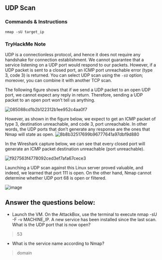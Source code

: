 ## UDP Scan ##

### Commands & Instructions

	nmap -sU target_ip

### TryHackMe Note

UDP is a connectionless protocol, and hence it does not require any handshake for connection establishment. We cannot guarantee that a service listening on a UDP port would respond to our packets. However, if a UDP packet is sent to a closed port, an ICMP port unreachable error (type 3, code 3) is returned. You can select UDP scan using the `-sU` option; moreover, you can combine it with another TCP scan. 

The following figure shows that if we send a UDP packet to an open UDP port, we cannot expect any reply in return. Therefore, sending a UDP packet to an open port won’t tell us anything.

![085088cd1b2b122312b1ee952c4aa0f7](https://github.com/Taukir1515/Nmap/assets/65533124/30bbe14e-d925-4f09-92e6-2112b54d602a)



However, as shown in the figure below, we expect to get an ICMP packet of type 3, destination unreachable, and code 3, port unreachable. In other words, the UDP ports that don’t generate any response are the ones that Nmap will state as open.
![8b8b32517699b96777641a97dbf9d880](https://github.com/Taukir1515/Nmap/assets/65533124/20168920-e409-4122-ab17-8dd0ada2146f)



In the Wireshark capture below, we can see that every closed port will generate an ICMP packet destination unreachable (port unreachable).

![f927563f4778092ced3ef7afa67cece3](https://github.com/Taukir1515/Nmap/assets/65533124/43cc4ec6-c602-4df0-8687-27bfadadf281)



Launching a UDP scan against this Linux server proved valuable, and indeed, we learned that port 111 is open. On the other hand, Nmap cannot determine whether UDP port 68 is open or filtered.

![image](https://github.com/Taukir1515/Nmap/assets/65533124/1a56479f-d694-4fee-bb1a-766ffae01122)



## Answer the questions below:

- Launch the VM. On the AttackBox, use the terminal to execute nmap -sU -F -v MACHINE_IP. A new service has been installed since the last scan. What is the UDP port that is now open? 
> 53

- What is the service name according to Nmap?
> domain
